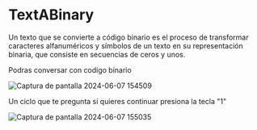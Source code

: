 # TextABinary

Un texto que se convierte a código binario es el proceso de transformar caracteres alfanuméricos y símbolos de un texto en su representación binaria, que consiste en secuencias de ceros y unos.


Podras conversar con codigo binario 

![Captura de pantalla 2024-06-07 154509](https://github.com/Nova1lc/TextABinary/assets/141974150/442b79ef-f49a-4ad1-9afe-3a25ea7b4a67)



Un ciclo que te pregunta si quieres continuar presiona la tecla "1" 

![Captura de pantalla 2024-06-07 155035](https://github.com/Nova1lc/TextABinary/assets/141974150/0cbd0f01-23c6-4800-ace5-5005f939b35d)
